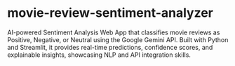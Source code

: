 # movie-review-sentiment-analyzer
AI-powered Sentiment Analysis Web App that classifies movie reviews as Positive, Negative, or Neutral using the Google Gemini API. Built with Python and Streamlit, it provides real-time predictions, confidence scores, and explainable insights, showcasing NLP and API integration skills.
